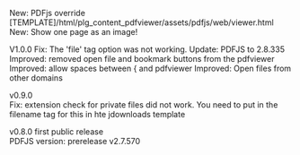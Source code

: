 


New: PDFjs override [TEMPLATE]/html/plg_content_pdfviewer/assets/pdfjs/web/viewer.html
New: Show one page as an image!

V1.0.0
Fix: The 'file' tag option was not working.
Update: PDFJS to 2.8.335
Improved: removed open file and bookmark buttons from the pdfviewer
Improved: allow spaces between { and pdfviewer
Improved: Open files from other domains


v0.9.0  
Fix: extension check for private files did not work. You need to put in the filename tag for this in hte jdownloads template


v0.8.0 first public release  
PDFJS version:  prerelease v2.7.570
